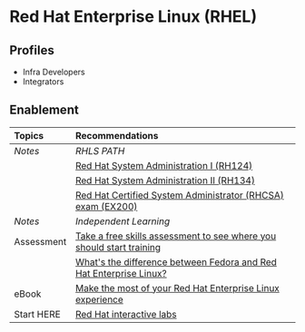 # Red Hat Enterprise Linux (RHEL)

## Profiles
* Infra Developers
* Integrators

## Enablement

|**Topics** | **Recommendations** |
| :---- | :---- |
| *Notes* | *RHLS PATH* |
| | [Red Hat System Administration I (RH124)](https://www.redhat.com/en/services/training/rh124-red-hat-system-administration-i) |
| | [Red Hat System Administration II (RH134)](https://www.redhat.com/en/services/training/rh134-red-hat-system-administration-ii) |
| | [Red Hat Certified System Administrator (RHCSA) exam (EX200)](https://www.redhat.com/en/services/training/ex200-red-hat-certified-system-administrator-rhcsa-exam) |
| *Notes* | *Independent Learning* |
| Assessment | [Take a free skills assessment to see where you should start training](https://skills.ole.redhat.com/en) |
| | [What's the difference between Fedora and Red Hat Enterprise Linux?](https://www.redhat.com/en/topics/linux/fedora-vs-red-hat-enterprise-linux) |
| eBook | [Make the most of your Red Hat Enterprise Linux experience](https://www.redhat.com/en/resources/make-most-of-your-linux-experience-ebook#section-1) |
| Start HERE | [Red Hat interactive labs](https://www.redhat.com/en/interactive-labs) |

